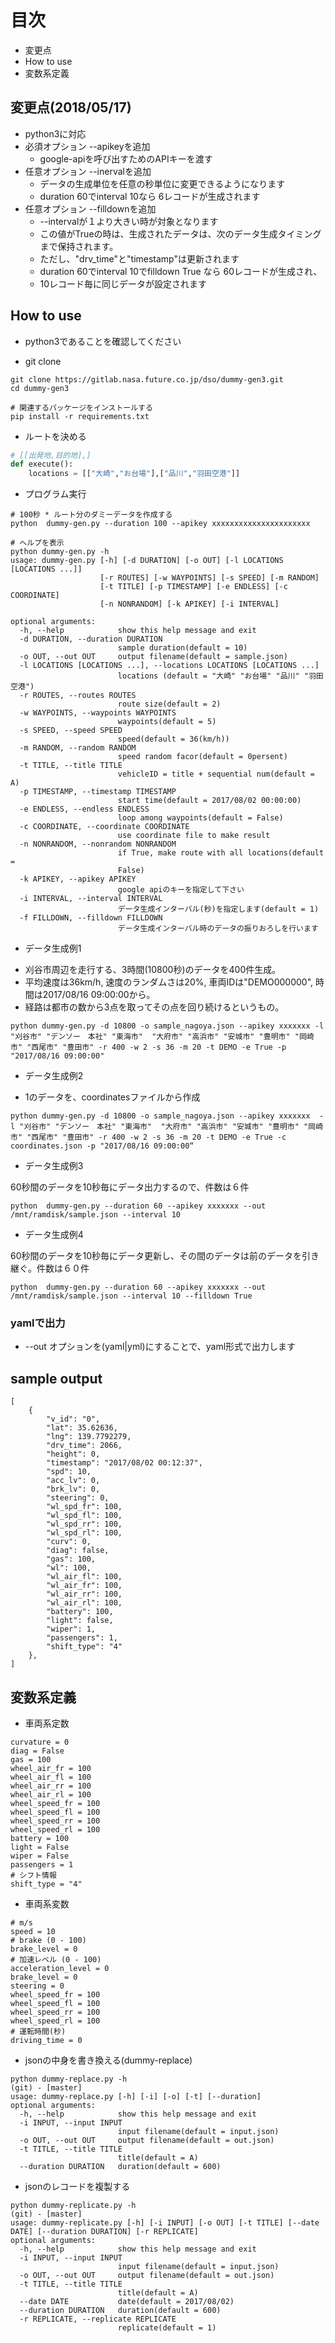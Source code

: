# 目次

* 変更点
* How to use
* 変数系定義

## 変更点(2018/05/17)

* python3に対応
* 必須オプション --apikeyを追加 
  * google-apiを呼び出すためのAPIキーを渡す
* 任意オプション --inervalを追加
  * データの生成単位を任意の秒単位に変更できるようになります
  * duration 60でinterval 10なら 6レコードが生成されます
* 任意オプション --filldownを追加
  * --intervalが１より大きい時が対象となります
  * この値がTrueの時は、生成されたデータは、次のデータ生成タイミングまで保持されます。
  * ただし、"drv_time"と"timestamp"は更新されます
  * duration 60でinterval 10でfilldown True なら 60レコードが生成され、
  * 10レコード毎に同じデータが設定されます

## How to use

* python3であることを確認してください

* git clone
```
git clone https://gitlab.nasa.future.co.jp/dso/dummy-gen3.git
cd dummy-gen3

# 関連するパッケージをインストールする
pip install -r requirements.txt

```

* ルートを決める

``` dummy-gen.py
# [[出発地,目的地],]
def execute():
    locations = [["大崎","お台場"],["品川","羽田空港"]]
```

* プログラム実行

```
# 100秒 * ルート分のダミーデータを作成する
python  dummy-gen.py --duration 100 --apikey xxxxxxxxxxxxxxxxxxxxxx

# ヘルプを表示
python dummy-gen.py -h
usage: dummy-gen.py [-h] [-d DURATION] [-o OUT] [-l LOCATIONS [LOCATIONS ...]]
                    [-r ROUTES] [-w WAYPOINTS] [-s SPEED] [-m RANDOM]
                    [-t TITLE] [-p TIMESTAMP] [-e ENDLESS] [-c COORDINATE]
                    [-n NONRANDOM] [-k APIKEY] [-i INTERVAL]

optional arguments:
  -h, --help            show this help message and exit
  -d DURATION, --duration DURATION
                        sample duration(default = 10)
  -o OUT, --out OUT     output filename(default = sample.json)
  -l LOCATIONS [LOCATIONS ...], --locations LOCATIONS [LOCATIONS ...]
                        locations (default = "大崎" "お台場" "品川" "羽田空港")
  -r ROUTES, --routes ROUTES
                        route size(default = 2)
  -w WAYPOINTS, --waypoints WAYPOINTS
                        waypoints(default = 5)
  -s SPEED, --speed SPEED
                        speed(default = 36(km/h))
  -m RANDOM, --random RANDOM
                        speed random facor(default = 0persent)
  -t TITLE, --title TITLE
                        vehicleID = title + sequential num(default = A)
  -p TIMESTAMP, --timestamp TIMESTAMP
                        start time(default = 2017/08/02 00:00:00)
  -e ENDLESS, --endless ENDLESS
                        loop among waypoints(default = False)
  -c COORDINATE, --coordinate COORDINATE
                        use coordinate file to make result
  -n NONRANDOM, --nonrandom NONRANDOM
                        if True, make route with all locations(default =
                        False)
  -k APIKEY, --apikey APIKEY
                        google apiのキーを指定して下さい
  -i INTERVAL, --interval INTERVAL
                        データ生成インターバル(秒)を指定します(default = 1)
  -f FILLDOWN, --filldown FILLDOWN
                        データ生成インターバル時のデータの振りおろしを行います
```

 * データ生成例1
 
- 刈谷市周辺を走行する、3時間(10800秒)のデータを400件生成。
- 平均速度は36km/h, 速度のランダムさは20%, 車両IDは"DEMO000000", 時間は2017/08/16 09:00:00から。
- 経路は都市の数から3点を取ってその点を回り続けるというもの。

```
python dummy-gen.py -d 10800 -o sample_nagoya.json --apikey xxxxxxx -l "刈谷市" "デンソー　本社" "東海市"  "大府市" "高浜市" "安城市" "豊明市" "岡崎市" "西尾市" "豊田市" -r 400 -w 2 -s 36 -m 20 -t DEMO -e True -p "2017/08/16 09:00:00"
```

 * データ生成例2
- 1のデータを、coordinatesファイルから作成

```
python dummy-gen.py -d 10800 -o sample_nagoya.json --apikey xxxxxxx  -l "刈谷市" "デンソー　本社" "東海市"  "大府市" "高浜市" "安城市" "豊明市" "岡崎市" "西尾市" "豊田市" -r 400 -w 2 -s 36 -m 20 -t DEMO -e True -c coordinates.json -p "2017/08/16 09:00:00“
```

 * データ生成例3

60秒間のデータを10秒毎にデータ出力するので、件数は６件

```
python  dummy-gen.py --duration 60 --apikey xxxxxxx --out /mnt/ramdisk/sample.json --interval 10
```

 * データ生成例4

60秒間のデータを10秒毎にデータ更新し、その間のデータは前のデータを引き継ぐ。件数は６０件

```
python  dummy-gen.py --duration 60 --apikey xxxxxxx --out /mnt/ramdisk/sample.json --interval 10 --filldown True
```

### yamlで出力

* --out オプションを(yaml|yml)にすることで、yaml形式で出力します

## sample output

```
[
    {
        "v_id": "0", 
        "lat": 35.62636, 
        "lng": 139.7792279, 
        "drv_time": 2066, 
        "height": 0,
        "timestamp": "2017/08/02 00:12:37", 
        "spd": 10, 
        "acc_lv": 0, 
        "brk_lv": 0, 
        "steering": 0, 
        "wl_spd_fr": 100, 
        "wl_spd_fl": 100, 
        "wl_spd_rr": 100, 
        "wl_spd_rl": 100, 
        "curv": 0, 
        "diag": false, 
        "gas": 100, 
        "wl": 100, 
        "wl_air_fl": 100, 
        "wl_air_fr": 100, 
        "wl_air_rr": 100, 
        "wl_air_rl": 100, 
        "battery": 100, 
        "light": false, 
        "wiper": 1, 
        "passengers": 1, 
        "shift_type": "4"
    },
]
```

## 変数系定義

* 車両系定数
```
curvature = 0
diag = False
gas = 100
wheel_air_fr = 100
wheel_air_fl = 100
wheel_air_rr = 100
wheel_air_rl = 100
wheel_speed_fr = 100
wheel_speed_fl = 100
wheel_speed_rr = 100
wheel_speed_rl = 100
battery = 100
light = False
wiper = False
passengers = 1
# シフト情報
shift_type = "4"
```

* 車両系変数
```
# m/s
speed = 10
# brake (0 - 100)
brake_level = 0
# 加速レベル (0 - 100)
acceleration_level = 0
brake_level = 0
steering = 0
wheel_speed_fr = 100
wheel_speed_fl = 100
wheel_speed_rr = 100
wheel_speed_rl = 100
# 運転時間(秒)
driving_time = 0
```

* jsonの中身を書き換える(dummy-replace)
```
python dummy-replace.py -h                                                                                                           (git) - [master]
usage: dummy-replace.py [-h] [-i] [-o] [-t] [--duration]
optional arguments:
  -h, --help            show this help message and exit
  -i INPUT, --input INPUT
                        input filename(default = input.json)
  -o OUT, --out OUT     output filename(default = out.json)
  -t TITLE, --title TITLE
                        title(default = A)
  --duration DURATION   duration(default = 600)
```

* jsonのレコードを複製する
```
python dummy-replicate.py -h                                                                                                         (git) - [master]
usage: dummy-replicate.py [-h] [-i INPUT] [-o OUT] [-t TITLE] [--date DATE] [--duration DURATION] [-r REPLICATE]
optional arguments:
  -h, --help            show this help message and exit
  -i INPUT, --input INPUT
                        input filename(default = input.json)
  -o OUT, --out OUT     output filename(default = out.json)
  -t TITLE, --title TITLE
                        title(default = A)
  --date DATE           date(default = 2017/08/02)
  --duration DURATION   duration(default = 600)
  -r REPLICATE, --replicate REPLICATE
                        replicate(default = 1)
```
